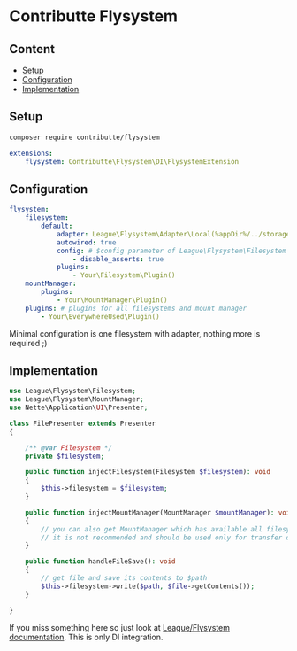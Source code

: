 # Contributte Flysystem

## Content

- [Setup](#setup)
- [Configuration](#configuration)
- [Implementation](#implementation)

## Setup

```bash
composer require contributte/flysystem
```

```yaml
extensions:
    flysystem: Contributte\Flysystem\DI\FlysystemExtension
```
## Configuration

```yaml
flysystem:
    filesystem:
        default:
            adapter: League\Flysystem\Adapter\Local(%appDir%/../storage)
            autowired: true
            config: # $config parameter of League\Flysystem\Filesystem
                - disable_asserts: true
            plugins:
                - Your\Filesystem\Plugin()
    mountManager:
        plugins:
            - Your\MountManager\Plugin()
    plugins: # plugins for all filesystems and mount manager
        - Your\EverywhereUsed\Plugin()
```

Minimal configuration is one filesystem with adapter, nothing more is required ;)

## Implementation

```php
use League\Flysystem\Filesystem;
use League\Flysystem\MountManager;
use Nette\Application\UI\Presenter;

class FilePresenter extends Presenter
{

    /** @var Filesystem */
    private $filesystem;

    public function injectFilesystem(Filesystem $filesystem): void
    {
        $this->filesystem = $filesystem;
    }

    public function injectMountManager(MountManager $mountManager): void
    {
        // you can also get MountManager which has available all filesystems
        // it is not recommended and should be used only for transfer of files between filesystems
    }

    public function handleFileSave(): void
    {
        // get file and save its contents to $path
        $this->filesystem->write($path, $file->getContents());
    }

}
```

If you miss something here so just look at [League/Flysystem documentation](http://flysystem.thephpleague.com/docs/). This is only DI integration.

